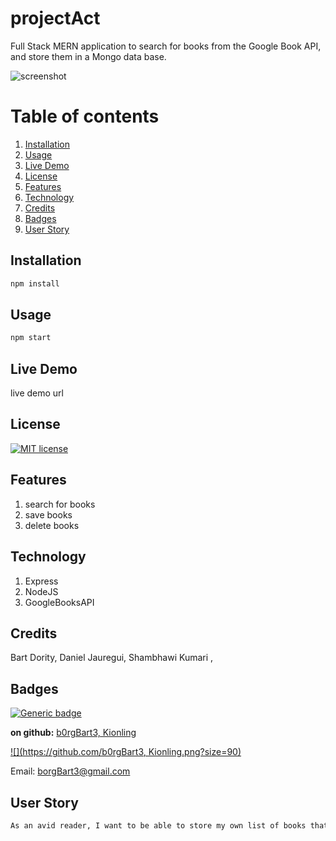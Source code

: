 # projectAct
Full Stack MERN application to search for books from the Google Book API, and store them in a Mongo data base.

![screenshot](screenshot)
# Table of contents
1. [Installation](#Installation)
2. [Usage](#Usage)
3. [Live Demo](#Live_Demo)
4. [License](#License)
5. [Features](#Features)
6. [Technology](#Technology)
7. [Credits](#Credits)
8. [Badges](#Badges)
9. [User Story](#User_Story)
<a name="Installation"></a>
## Installation
```sh
npm install
```
<a name="Usage"></a>
## Usage
```sh
npm start
```
<a name="Live_Demo"></a>
## Live Demo
live demo url
<a name='License'></a>
## License
[![MIT license](https://img.shields.io/badge/License-MIT-blue.svg)](https://lbesson.mit-license.org/)
<a name="Features"></a>
## Features
1. search for books
2.  save books
3.  delete books
<a name="Technology"></a>
## Technology
1. Express
2.  NodeJS
3.  GoogleBooksAPI
<a name="Credits"></a>
## Credits
Bart Dority, Daniel Jauregui, Shambhawi Kumari , 
<a name="Badges"></a>
## Badges
 [![Generic badge](https://img.shields.io/badge/made_with-MERN-<COLOR>.svg)](https://shields.io/)

**on github:** <a href='github.com/b0rgBart3, Kionling'>b0rgBart3, Kionling</a>

[![](https://github.com/b0rgBart3, Kionling.png?size=90)](https://github.com/remarkablemark)

Email: borgBart3@gmail.com
<a name="User_Story"></a>
## User Story
```sh
As an avid reader, I want to be able to store my own list of books that are available on Google Books, and then be able to easily access them at a later date.
```
